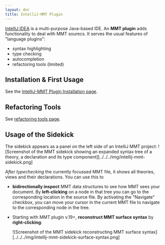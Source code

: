 ```yaml
---
layout: doc
title: IntelliJ-MMT Plugin
---
```


[IntelliJ IDEA](https://www.jetbrains.com/idea/) is a multi-purpose Java-based IDE. An **MMT plugin** adds functionality to deal with MMT sourecs. It serves the usual features of "language plugins":

- syntax highlighting
- type checking
- autocompletion
- refactoring tools (limited)

## Installation & First Usage

See the [IntelliJ-MMT Plugin Installation page](installation).

## Refactoring Tools

See [refactoring tools page](refactoring-tools).

## Usage of the Sidekick

The sidekick appears as a panel on the left side of an IntelliJ MMT project:
![Screenshot of the MMT sidekick showing an expanded syntax tree of a theory, a declaration and its type component][../../../img/intellij-mmt-sidekick.png]

*After typechecking* the currently focussed MMT file, it shows all theories, views and their declarations. You can use this to

- **bidirectionally inspect** MMT data structures to see how MMT sees your document. By **left-clicking** on a node in that tree you can go to the corresponding location in the source file. By activating the "Navigate" checkbox, you can move your cursor in the current MMT file to navigate to the corresponding node in the tree.
- Starting with MMT plugin v.19+, **reconstruct MMT surface syntax** by **right-clicking**:

    ![Screenshot of the MMT sidekick reconstructing MMT surface syntax][../../../img/intellij-mmt-sidekick-surface-syntax.png]